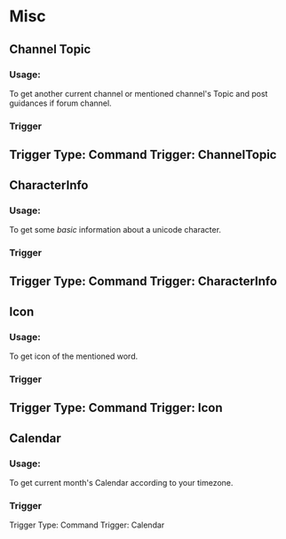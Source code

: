 # Misc
## Channel Topic
### Usage:
To get another current channel or mentioned channel's Topic and post guidances if forum channel.

### Trigger
Trigger Type: Command
Trigger: ChannelTopic
---

## CharacterInfo
### Usage:
To get some *basic* information about a unicode character.

### Trigger
Trigger Type: Command
Trigger: CharacterInfo
---
## Icon
### Usage:
To get icon of the mentioned word.

### Trigger
Trigger Type: Command
Trigger: Icon
---
## Calendar
### Usage:
To get current month's Calendar according to your timezone.

### Trigger
Trigger Type: Command
Trigger: Calendar
